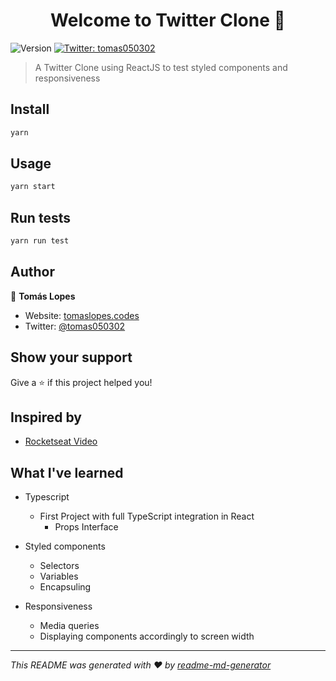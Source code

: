 <h1 align="center">Welcome to Twitter Clone 👋</h1>
<p>
  <img alt="Version" src="https://img.shields.io/badge/version-0.1.0-blue.svg?cacheSeconds=2592000" />
  <a href="https://twitter.com/tomas050302" target="_blank">
    <img alt="Twitter: tomas050302" src="https://img.shields.io/twitter/follow/tomas050302.svg?style=social" />
  </a>
</p>

> A Twitter Clone using ReactJS to test styled components and responsiveness

## Install

```sh
yarn
```

## Usage

```sh
yarn start
```

## Run tests

```sh
yarn run test
```

## Author

👤 **Tomás Lopes**

* Website: [tomaslopes.codes](https://tomaslopes.codes)
* Twitter: [@tomas050302](https://twitter.com/tomas050302)

## Show your support

Give a ⭐️ if this project helped you!

## Inspired by 

* [Rocketseat Video](https://www.youtube.com/watch?v=K-8z_4xvT3o)

## What I've learned

* Typescript
  * First Project with full TypeScript integration in React
    * Props Interface
  
* Styled components
  * Selectors
  * Variables
  * Encapsuling
  
* Responsiveness
  * Media queries
  * Displaying components accordingly to screen width

***
_This README was generated with ❤️ by [readme-md-generator](https://github.com/kefranabg/readme-md-generator)_
